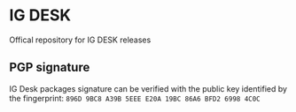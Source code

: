 # IG DESK
Offical repository for IG DESK releases

## PGP signature
IG Desk packages signature can be verified with the public key identified by the fingerprint: `896D 9BC8 A39B 5EEE E20A 19BC 86A6 BFD2 6998 4C0C`
